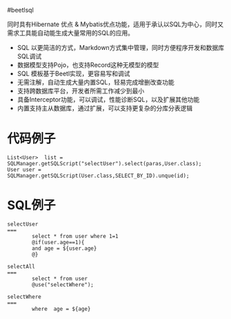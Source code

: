 #beetlsql

同时具有Hibernate 优点 & Mybatis优点功能，适用于承认以SQL为中心，同时又需求工具能自动能生成大量常用的SQL的应用。

* SQL 以更简洁的方式，Markdown方式集中管理，同时方便程序开发和数据库SQL调试
* 数据模型支持Pojo，也支持Record这种无模型的模型
* SQL 模板基于Beetl实现，更容易写和调试
* 无需注解，自动生成大量内置SQL，轻易完成增删改查功能
* 支持跨数据库平台，开发者所需工作减少到最小
* 具备Interceptor功能，可以调试，性能诊断SQL，以及扩展其他功能
* 内置支持主从数据库，通过扩展，可以支持更复杂的分库分表逻辑



代码例子
===

	List<User>  list = SQLManager.getSQLScript("selectUser").select(paras,User.class);
	User user = SQLManager.getSQLScript(User.class,SELECT_BY_ID).unque(id);

SQL例子
===

	selectUser
	===
		    select * from user where 1=1
		    @if(user.age==1){
		    and age = ${user.age}
		    @}
		    
	selectAll
	===
		    select * from user  
		    @use("selectWhere");
		    
	selectWhere
	===
		    where  age = ${age}
	





